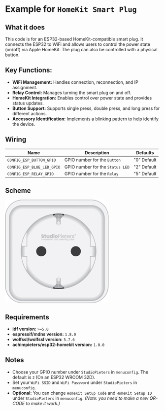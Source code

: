 # Example for `HomeKit Smart Plug`

## What it does

This code is for an ESP32-based HomeKit-compatible smart plug. It connects the ESP32 to WiFi and allows users to control the power state (on/off) via Apple HomeKit. The plug can also be controlled with a physical button.

## Key Functions:
- **WiFi Management:** Handles connection, reconnection, and IP assignment.
- **Relay Control:** Manages turning the smart plug on and off.
- **HomeKit Integration:** Enables control over power state and provides status updates.
- **Button Support:** Supports single press, double press, and long press for different actions.
- **Accessory Identification:** Implements a blinking pattern to help identify the device.

## Wiring

| Name | Description | Defaults |
|------|-------------|----------|
| `CONFIG_ESP_BUTTON_GPIO` | GPIO number for the `Button` | "0" Default |
| `CONFIG_ESP_BLUE_LED_GPIO` | GPIO number for the `Status LED` | "2" Default |
| `CONFIG_ESP_RELAY_GPIO` | GPIO number for the `Relay` | "5" Default |

## Scheme

![HomeKit LED](https://raw.githubusercontent.com/AchimPieters/esp32-homekit-demo/refs/heads/main/examples/lsc_smart_plug/scheme.png)

## Requirements

- **idf version:** `>=5.0`
- **espressif/mdns version:** `1.8.0`
- **wolfssl/wolfssl version:** `5.7.6`
- **achimpieters/esp32-homekit version:** `1.0.0`

## Notes

- Choose your GPIO number under `StudioPieters` in `menuconfig`. The default is `2` (On an ESP32 WROOM 32D).
- Set your `WiFi SSID` and `WiFi Password` under `StudioPieters` in `menuconfig`.
- **Optional:** You can change `HomeKit Setup Code` and `HomeKit Setup ID` under `StudioPieters` in `menuconfig`. _(Note: you need to make a new QR-CODE to make it work.)_
